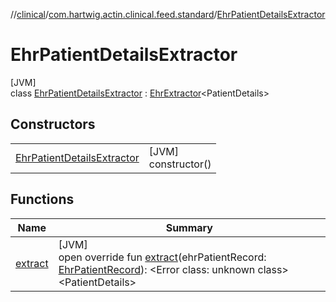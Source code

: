 //[clinical](../../../index.md)/[com.hartwig.actin.clinical.feed.standard](../index.md)/[EhrPatientDetailsExtractor](index.md)

# EhrPatientDetailsExtractor

[JVM]\
class [EhrPatientDetailsExtractor](index.md) : [EhrExtractor](../-ehr-extractor/index.md)&lt;PatientDetails&gt;

## Constructors

| | |
|---|---|
| [EhrPatientDetailsExtractor](-ehr-patient-details-extractor.md) | [JVM]<br>constructor() |

## Functions

| Name | Summary |
|---|---|
| [extract](extract.md) | [JVM]<br>open override fun [extract](extract.md)(ehrPatientRecord: [EhrPatientRecord](../-ehr-patient-record/index.md)): &lt;Error class: unknown class&gt;&lt;PatientDetails&gt; |
